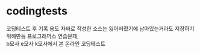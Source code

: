 # codingtests
코딩테스트 후 기록 용도
자바로 작성한 소스는 잃어버렸기에 남아있는거라도 저장하기 위해만듬
프로그래머스 연습문제,    
b모사 e모사 k모사에서 본 온라인 코딩테스트
